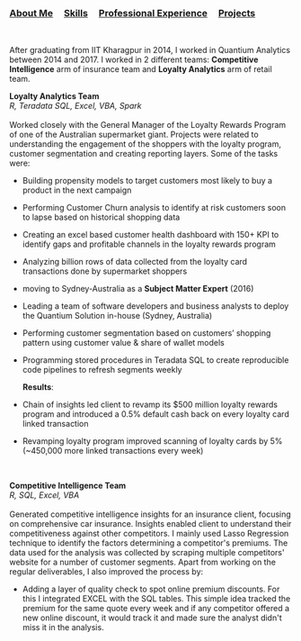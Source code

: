 <br />


### [About Me](https://vermaph.github.io/)&nbsp; &nbsp; &nbsp;[Skills](./skills.html)&nbsp; &nbsp; &nbsp;[Professional Experience](./experience.html)&nbsp; &nbsp; &nbsp;[Projects](./projects.html)<br />

<br/>

After graduating from IIT Kharagpur in 2014, I worked in Quantium Analytics between 2014 and 2017. I worked in 2 different teams: **Competitive Intelligence** arm of insurance team and **Loyalty Analytics** arm of retail team.<br /> 

**Loyalty Analytics Team<br />**
  *R, Teradata SQL, Excel, VBA, Spark*<br /><br />
Worked closely with the General Manager of the Loyalty Rewards Program of one of the Australian supermarket giant. Projects were related to understanding the engagement of the shoppers with the loyalty program, customer segmentation and creating reporting layers. Some of the tasks were:<br />
  - Building propensity models to target customers most likely to buy a product in the next campaign<br />
  - Performing Customer Churn analysis to identify at risk customers soon to lapse based on historical shopping data<br /> 
  - Creating an excel based customer health dashboard with 150+ KPI to identify gaps and profitable channels in the loyalty rewards program<br />
  - Analyzing billion rows of data collected from the loyalty card transactions done by supermarket shoppers<br />
  - moving to Sydney-Australia as a **Subject Matter Expert** (2016)<br />
  - Leading a team of software developers and business analysts to deploy the Quantium Solution in-house (Sydney, Australia)<br />
  - Performing customer segmentation based on customers’ shopping pattern using customer value & share of wallet models<br />
  - Programming stored procedures in Teradata SQL to create reproducible code pipelines to refresh segments weekly<br />
        
       **Results**:<br />
  - Chain of insights led client to revamp its $500 million loyalty rewards program and introduced a 0.5% default cash back on every loyalty card linked transaction<br />
  - Revamping loyalty program improved scanning of loyalty cards by 5% (~450,000 more linked transactions every week)<br />

<br />

 **Competitive Intelligence Team**<br />
  *R, SQL, Excel, VBA*<br /><br />
Generated competitive intelligence insights for an insurance client, focusing on comprehensive car insurance. Insights enabled client to understand their competitiveness against other competitors. I mainly used Lasso Regression technique to identify the factors determining a competitor's premiums. The data used for the analysis was collected by scraping multiple competitors' website for a number of customer segments. Apart from working on the regular deliverables, I also improved the process by: 
  - Adding a layer of quality check to spot online premium discounts. For this I integrated EXCEL with the SQL tables. This simple idea tracked the premium for the same quote every week and if any competitor offered a new online discount, it would track it and made sure the analyst didn't miss it in the analysis.  

